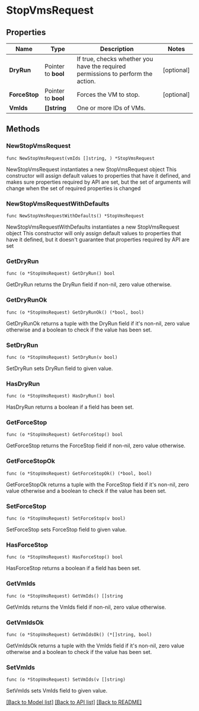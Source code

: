 # StopVmsRequest

## Properties

Name | Type | Description | Notes
------------ | ------------- | ------------- | -------------
**DryRun** | Pointer to **bool** | If true, checks whether you have the required permissions to perform the action. | [optional] 
**ForceStop** | Pointer to **bool** | Forces the VM to stop. | [optional] 
**VmIds** | **[]string** | One or more IDs of VMs. | 

## Methods

### NewStopVmsRequest

`func NewStopVmsRequest(vmIds []string, ) *StopVmsRequest`

NewStopVmsRequest instantiates a new StopVmsRequest object
This constructor will assign default values to properties that have it defined,
and makes sure properties required by API are set, but the set of arguments
will change when the set of required properties is changed

### NewStopVmsRequestWithDefaults

`func NewStopVmsRequestWithDefaults() *StopVmsRequest`

NewStopVmsRequestWithDefaults instantiates a new StopVmsRequest object
This constructor will only assign default values to properties that have it defined,
but it doesn't guarantee that properties required by API are set

### GetDryRun

`func (o *StopVmsRequest) GetDryRun() bool`

GetDryRun returns the DryRun field if non-nil, zero value otherwise.

### GetDryRunOk

`func (o *StopVmsRequest) GetDryRunOk() (*bool, bool)`

GetDryRunOk returns a tuple with the DryRun field if it's non-nil, zero value otherwise
and a boolean to check if the value has been set.

### SetDryRun

`func (o *StopVmsRequest) SetDryRun(v bool)`

SetDryRun sets DryRun field to given value.

### HasDryRun

`func (o *StopVmsRequest) HasDryRun() bool`

HasDryRun returns a boolean if a field has been set.

### GetForceStop

`func (o *StopVmsRequest) GetForceStop() bool`

GetForceStop returns the ForceStop field if non-nil, zero value otherwise.

### GetForceStopOk

`func (o *StopVmsRequest) GetForceStopOk() (*bool, bool)`

GetForceStopOk returns a tuple with the ForceStop field if it's non-nil, zero value otherwise
and a boolean to check if the value has been set.

### SetForceStop

`func (o *StopVmsRequest) SetForceStop(v bool)`

SetForceStop sets ForceStop field to given value.

### HasForceStop

`func (o *StopVmsRequest) HasForceStop() bool`

HasForceStop returns a boolean if a field has been set.

### GetVmIds

`func (o *StopVmsRequest) GetVmIds() []string`

GetVmIds returns the VmIds field if non-nil, zero value otherwise.

### GetVmIdsOk

`func (o *StopVmsRequest) GetVmIdsOk() (*[]string, bool)`

GetVmIdsOk returns a tuple with the VmIds field if it's non-nil, zero value otherwise
and a boolean to check if the value has been set.

### SetVmIds

`func (o *StopVmsRequest) SetVmIds(v []string)`

SetVmIds sets VmIds field to given value.



[[Back to Model list]](../README.md#documentation-for-models) [[Back to API list]](../README.md#documentation-for-api-endpoints) [[Back to README]](../README.md)


